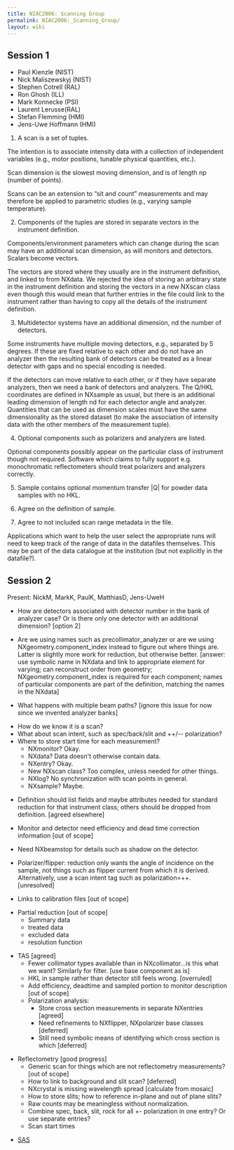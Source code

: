 ```yaml
---
title: NIAC2006: Scanning Group
permalink: NIAC2006:_Scanning_Group/
layout: wiki
---
```


Session 1
---------

-   Paul Kienzle (NIST)
-   Nick Maliszewskyj (NIST)
-   Stephen Cotrell (RAL)
-   Ron Ghosh (ILL)
-   Mark Konnecke (PSI)
-   Laurent Lerusse(RAL)
-   Stefan Flemming (HMI)
-   Jens-Uwe Hoffmann (HMI)

1. A scan is a set of tuples.

The intention is to associate intensity data with a collection of
independent variables (e.g., motor positions, tunable physical
quantities, etc.).

Scan dimension is the slowest moving dimension, and is of length np
(number of points).

Scans can be an extension to “sit and count” measurements and may
therefore be applied to parametric studies (e.g., varying sample
temperature).

2. Components of the tuples are stored in separate vectors in the
instrument definition.

Components/environment parameters which can change during the scan may
have an additional scan dimension, as will monitors and detectors.
Scalars become vectors.

The vectors are stored where they usually are in the instrument
definition, and linked to from NXdata. We rejected the idea of storing
an arbitrary state in the instrument definition and storing the vectors
in a new NXscan class even though this would mean that further entries
in the file could link to the instrument rather than having to copy all
the details of the instrument definition.

3. Multidetector systems have an additional dimension, nd the number of
detectors.

Some instruments have multiple moving detectors, e.g., separated by 5
degrees. If these are fixed relative to each other and do not have an
analyzer then the resulting bank of detectors can be treated as a linear
detector with gaps and no special encoding is needed.

If the detectors can move relative to each other, or if they have
separate analyzers, then we need a bank of detectors and analyzers. The
Q/HKL coordinates are defined in NXsample as usual, but there is an
additional leading dimension of length nd for each detector angle and
analyzer. Quantities that can be used as dimension scales must have the
same dimensionality as the stored dataset (to make the association of
intensity data with the other members of the measurement tuple).

4. Optional components such as polarizers and analyzers are listed.

Optional components possibly appear on the particular class of
instrument though not required. Software which claims to fully support
e.g. monochromatic reflectometers should treat polarizers and analyzers
correctly.

5. Sample contains optional momentum transfer |Q| for powder data
samples with no HKL.

6. Agree on the definition of sample.

7. Agree to not included scan range metadata in the file.

Applications which want to help the user select the appropriate runs
will need to keep track of the range of data in the datafiles
themselves. This may be part of the data catalogue at the institution
(but not explicitly in the datafile?).

Session 2
---------

Present: NickM, MarkK, PaulK, MatthiasD, Jens-UweH

-   How are detectors associated with detector number in the bank of
    analyzer case? Or is there only one detector with an additional
    dimension? \[option 2\]

<!-- -->

-   Are we using names such as precollimator\_analyzer or are we using
    NXgeometry.component\_index instead to figure out where things are.
    Latter is slightly more work for reduction, but otherwise better.
    \[answer: use symbolic name in NXdata and link to appropriate
    element for varying; can reconstruct order from geometry;
    NXgeometry.component\_index is required for each component; names of
    particular components are part of the definition, matching the names
    in the NXdata\]

<!-- -->

-   What happens with multiple beam paths? \[ignore this issue for now
    since we invented analyzer banks\]

<!-- -->

-   How do we know it is a scan?
-   What about scan intent, such as spec/back/slit and ++/--
    polarization?
-   Where to store start time for each measurement?
    -   NXmonitor? Okay.
    -   NXdata? Data doesn't otherwise contain data.
    -   NXentry? Okay.
    -   New NXscan class? Too complex, unless needed for other things.
    -   NXlog? No synchronization with scan points in general.
    -   NXsample? Maybe.

<!-- -->

-   Definition should list fields and maybe attributes needed for
    standard reduction for that instrument class; others should be
    dropped from definition. \[agreed elsewhere\]

<!-- -->

-   Monitor and detector need efficiency and dead time correction
    information \[out of scope\]

<!-- -->

-   Need NXbeamstop for details such as shadow on the detector.

<!-- -->

-   Polarizer/flipper: reduction only wants the angle of incidence on
    the sample, not things such as flipper current from which it is
    derived. Alternatively, use a scan intent tag such as
    polarization=++. \[unresolved\]

<!-- -->

-   Links to calibration files \[out of scope\]

<!-- -->

-   Partial reduction \[out of scope\]
    -   Summary data
    -   treated data
    -   excluded data
    -   resolution function

<!-- -->

-   TAS \[agreed\]
    -   Fewer collimator types available than in NXcollimator...is this
        what we want? Similarly for filter. \[use base component as is\]
    -   HKL in sample rather than detector still feels wrong.
        \[overruled\]
    -   Add efficiency, deadtime and sampled portion to monitor
        description \[out of scope\]
    -   Polarization analysis:
        -   Store cross section measurements in separate NXentries
            \[agreed\]
        -   Need refinements to NXflipper, NXpolarizer base classes
            \[deferred\]
        -   Still need symbolic means of identifying which cross section
            is which \[deferred\]

<!-- -->

-   Reflectometry \[good progress\]
    -   Generic scan for things which are not reflectometry
        measurements? \[out of scope\]
    -   How to link to background and slit scan? \[deferred\]
    -   NXcrystal is missing wavelength spread \[calculate from mosaic\]
    -   How to store slits; how to reference in-plane and out of plane
        slits?
    -   Raw counts may be meaningless without normalization.
    -   Combine spec, back, slit, rock for all +- polarization in one
        entry? Or use separate entries?
    -   Scan start times

<!-- -->

-   [SAS](SAS "wikilink")

